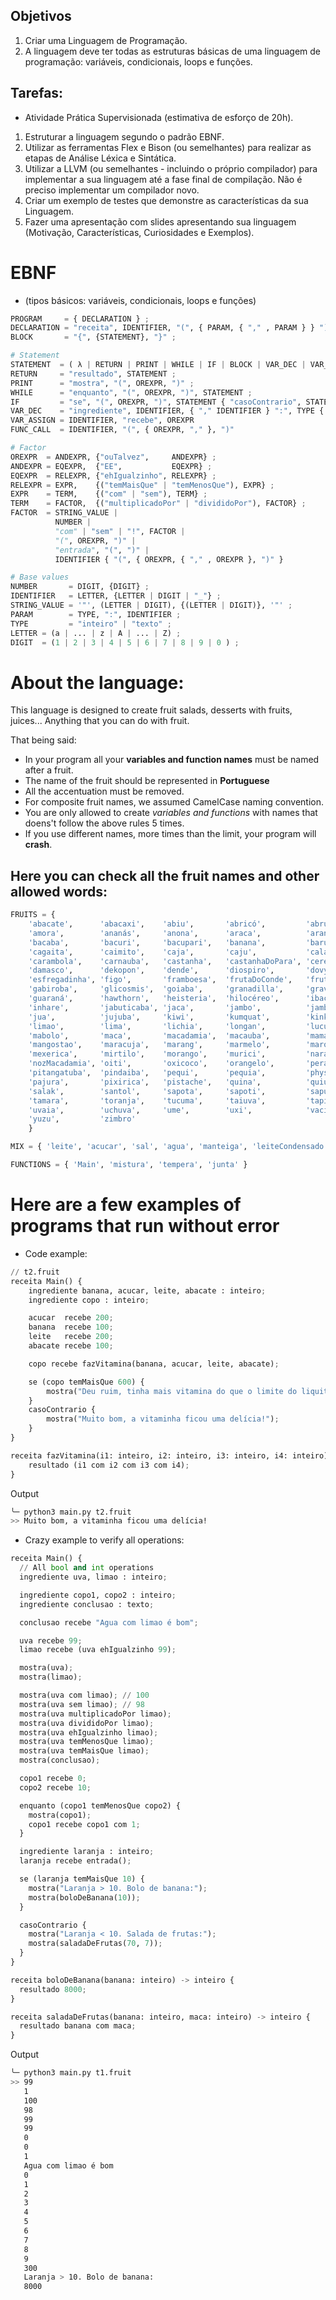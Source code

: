 ## Objetivos
1. Criar uma Linguagem de Programação.
2. A linguagem deve ter todas as estruturas básicas de uma linguagem de programação: variáveis, condicionais, loops e funções.

## Tarefas:
- Atividade Prática Supervisionada (estimativa de esforço de 20h).
1. Estruturar a linguagem segundo o padrão EBNF.
2. Utilizar as ferramentas Flex e Bison (ou semelhantes) para realizar as etapas de Análise Léxica e Sintática.
3. Utilizar a LLVM (ou semelhantes - incluindo o próprio compilador) para implementar a sua linguagem até a fase final de compilação. Não é preciso implementar um compilador novo.
4. Criar um exemplo de testes que demonstre as características da sua Linguagem.
5. Fazer uma apresentação com slides apresentando sua linguagem (Motivação, Características, Curiosidades e Exemplos).


# EBNF
- (tipos básicos: variáveis, condicionais, loops e funções)

```python 
PROGRAM     = { DECLARATION } ;
DECLARATION = "receita", IDENTIFIER, "(", { PARAM, { "," , PARAM } } ")", { "->", TYPE }, BLOCK;
BLOCK       = "{", {STATEMENT}, "}" ;

# Statement
STATEMENT  = ( λ | RETURN | PRINT | WHILE | IF | BLOCK | VAR_DEC | VAR_ASSIGN | FUNC_CALL ), ";" ;
RETURN     = "resultado", STATEMENT ; 
PRINT      = "mostra", "(", OREXPR, ")" ;
WHILE      = "enquanto", "(", OREXPR, ")", STATEMENT ;
IF         = "se", "(", OREXPR, ")", STATEMENT { "casoContrario", STATEMENT } ;
VAR_DEC    = "ingrediente", IDENTIFIER, { "," IDENTIFIER } ":", TYPE { "recebe", OREXPR, { ",", OREXPR } } 
VAR_ASSIGN = IDENTIFIER, "recebe", OREXPR
FUNC_CALL  = IDENTIFIER, "(", { OREXPR, "," }, ")"

# Factor
OREXPR  = ANDEXPR, {"ouTalvez",     ANDEXPR} ;
ANDEXPR = EQEXPR,  {"EE",           EQEXPR} ;
EQEXPR  = RELEXPR, {"ehIgualzinho", RELEXPR} ;
RELEXPR = EXPR,    {("temMaisQue" | "temMenosQue"), EXPR} ;
EXPR    = TERM,    {("com" | "sem"), TERM} ;
TERM    = FACTOR,  {("multiplicadoPor" | "divididoPor"), FACTOR} ;
FACTOR  = STRING_VALUE |
          NUMBER |
          "com" | "sem" | "!", FACTOR | 
          "(", OREXPR, ")" | 
          "entrada", "(", ")" |
          IDENTIFIER { "(", { OREXPR, { "," , OREXPR }, ")" } 

# Base values
NUMBER       = DIGIT, {DIGIT} ;
IDENTIFIER   = LETTER, {LETTER | DIGIT | "_"} ;
STRING_VALUE = '"', (LETTER | DIGIT), {(LETTER | DIGIT)}, '"' ;
PARAM        = TYPE, ":", IDENTIFIER ;
TYPE         = "inteiro" | "texto" ;
LETTER = (a | ... | z | A | ... | Z) ;
DIGIT  = (1 | 2 | 3 | 4 | 5 | 6 | 7 | 8 | 9 | 0 ) ;
```


# About the language:

This language is designed to create fruit salads, desserts with fruits, juices... Anything that you can do with fruit.

That being said:

- In your program all your **variables and function names** must be named after a fruit. 
- The name of the fruit should be represented in **Portuguese** 
- All the accentuation must be removed. 
- For composite fruit names, we assumed CamelCase naming convention.
- You are only allowed to create *variables and functions* with names that doens't follow the above rules 5 times.
- If you use different names, more times than the limit, your program will **crash**.


## Here you can check all the fruit names and other allowed words:

```python
FRUITS = {
    'abacate',      'abacaxi',    'abiu',       'abricó',         'abrunho',     'acai',      'acerola',      'akee',        'alfarroba',      'ameixa',      'amendoa',
    'amora',        'ananás',     'anona',      'araca',          'arando',      'araticum',  'ata',          'atemoia',     'avela',          'babaco',      'babacu',
    'bacaba',       'bacuri',     'bacupari',   'banana',         'baru',        'bergamota', 'biriba',       'buriti',      'butia',          'cabeludinha', 'cacau',
    'cagaita',      'caimito',    'caja',       'caju',           'calabaça',    'calabura',  'calamondin',   'cambuca',     'cambuci',        'camuCamu',    'caqui',
    'carambola',    'carnauba',   'castanha',   'castanhaDoPara', 'cereja',      'ciriguela', 'ciruela',      'coco',        'cranberry',      'cupuacu',
    'damasco',      'dekopon',    'dende',      'diospiro',       'dovyalis',    'duriao',    'embauba',      'embaubarana', 'engkala',        'escropari',
    'esfregadinha', 'figo',       'framboesa',  'frutaDoConde',   'frutaPao',    'feijoa',    'frutaDeCedro', 'frutaDeLobo', 'frutaDoMilagre', 'frutaDeTatu',
    'gabiroba',     'glicosmis',  'goiaba',     'granadilla',     'gravata',     'graviola',  'groselha',     'grumixama',   'guabiju',        'guabiroba',
    'guaraná',      'hawthorn',   'heisteria',  'hilocéreo',      'ibacurupari', 'ilama',     'imbe',         'imbu',        'inaja',          'inga',
    'inhare',       'jabuticaba', 'jaca',       'jambo',          'jambolao',    'jamelao',   'jaracatia',    'jatoba',      'jenipapo',       'jeriva',
    'jua',          'jujuba',     'kiwi',       'kumquat',        'kinkan',      'kino',      'kiwano',       'kabosu',      'karite',         'laranja',
    'limao',        'lima',       'lichia',     'longan',         'lucuma',      'lacucha',   'lulo',         'lobeira',     'langsat',        'laranjaDePacu',
    'mabolo',       'maca',       'macadamia',  'macauba',        'mamao',       'mamey',     'mamoncillo',   'manaCubiu',   'manga',          'mangaba',
    'mangostao',    'maracuja',   'marang',     'marmelo',        'marolo',      'marula',    'massala',      'melancia',    'melao',          'meloa',
    'mexerica',     'mirtilo',    'morango',    'murici',         'naranjilla',  'nectarina', 'nespera',      'noni',        'noz',            'nozPeca',
    'nozMacadamia', 'oiti',       'oxicoco',    'orangelo',       'pera',        'pessego',   'pitanga',      'pinha',       'pitaia',         'pitomba',
    'pitangatuba',  'pindaiba',   'pequi',      'pequia',         'physalis',    'pulasan',   'pomelo',       'pupunha',     'puca',           'pataua',
    'pajura',       'pixirica',   'pistache',   'quina',          'quiuí',       'roma',      'rambai',       'rambutao',    'rukam',          'saguaraji',
    'salak',        'santol',     'sapota',     'sapoti',         'sapucaia',    'saputa',    'seriguela',    'sorvinha',    'tangerina',      'tamarindo',
    'tamara',       'toranja',    'tucuma',     'taiuva',         'tapia',       'taruma',    'tangor',       'tucuja',      'uva',            'umbu',
    'uvaia',        'uchuva',     'ume',        'uxi',            'vacínio',     'veludo',    'vergamota',    'wampi',       'xixa',           'yamamomo',
    'yuzu',         'zimbro' 
    }

MIX = { 'leite', 'acucar', 'sal', 'agua', 'manteiga', 'leiteCondensado' }

FUNCTIONS = { 'Main', 'mistura', 'tempera', 'junta' }
```

# Here are a few examples of programs that run without error

- Code example:
```python
// t2.fruit
receita Main() {
    ingrediente banana, acucar, leite, abacate : inteiro;
    ingrediente copo : inteiro;

    acucar  recebe 200;
    banana  recebe 100;
    leite   recebe 200;
    abacate recebe 100;

    copo recebe fazVitamina(banana, acucar, leite, abacate);

    se (copo temMaisQue 600) {
        mostra("Deu ruim, tinha mais vitamina do que o limite do liquitificador!");
    }
    casoContrario {
        mostra("Muito bom, a vitaminha ficou uma delícia!");
    }
}

receita fazVitamina(i1: inteiro, i2: inteiro, i3: inteiro, i4: inteiro) -> inteiro {
    resultado (i1 com i2 com i3 com i4);
}
```

Output
```bash
╰─ python3 main.py t2.fruit
>> Muito bom, a vitaminha ficou uma delícia!
```


- Crazy example to verify all operations:

```python
receita Main() {
  // All bool and int operations
  ingrediente uva, limao : inteiro;

  ingrediente copo1, copo2 : inteiro;
  ingrediente conclusao : texto;

  conclusao recebe "Agua com limao é bom";

  uva recebe 99;
  limao recebe (uva ehIgualzinho 99);

  mostra(uva);
  mostra(limao);

  mostra(uva com limao); // 100
  mostra(uva sem limao); // 98
  mostra(uva multiplicadoPor limao);
  mostra(uva divididoPor limao);
  mostra(uva ehIgualzinho limao);
  mostra(uva temMenosQue limao);
  mostra(uva temMaisQue limao);
  mostra(conclusao);

  copo1 recebe 0;
  copo2 recebe 10;

  enquanto (copo1 temMenosQue copo2) {
    mostra(copo1);
    copo1 recebe copo1 com 1;
  }

  ingrediente laranja : inteiro;
  laranja recebe entrada();

  se (laranja temMaisQue 10) {
    mostra("Laranja > 10. Bolo de banana:");
    mostra(boloDeBanana(10));
  }

  casoContrario {
    mostra("Laranja < 10. Salada de frutas:");
    mostra(saladaDeFrutas(70, 7));
  }
}

receita boloDeBanana(banana: inteiro) -> inteiro {
  resultado 8000;
}

receita saladaDeFrutas(banana: inteiro, maca: inteiro) -> inteiro {
  resultado banana com maca;
}
```

Output
```bash
╰─ python3 main.py t1.fruit
>> 99
   1
   100
   98
   99
   99
   0
   0
   1
   Agua com limao é bom
   0
   1
   2
   3
   4
   5
   6
   7
   8
   9
   300
   Laranja > 10. Bolo de banana:
   8000
```



